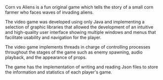 Corn vs Aliens is a fun original game which tells the story of a small corn farmer who faces waves of invading aliens.

The video game was developed using only Java and implementing a selection of graphic libraries that allowed the development of an intuitive and high-quality user interface showing multiple windows and menus that facilitate usability and navigation for the player.

The video game implements threads in charge of controlling processes throughout the stages of the game such as enemy spawning, audio playback, and the appearance of props.

The game has the implementation of writing and reading Json files to store the information and statistics of each player's game.
